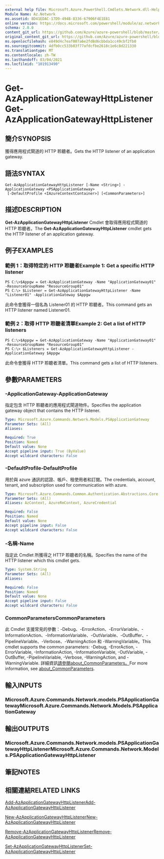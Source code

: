 ```yaml
---
external help file: Microsoft.Azure.PowerShell.Cmdlets.Network.dll-Help.xml
Module Name: Az.Network
ms.assetid: 8D41EDAC-17D9-494B-8336-67906F4E1E81
online version: https://docs.microsoft.com/powershell/module/az.network/get-azapplicationgatewayhttplistener
schema: 2.0.0
content_git_url: https://github.com/Azure/azure-powershell/blob/master/src/Network/Network/help/Get-AzApplicationGatewayHttpListener.md
original_content_git_url: https://github.com/Azure/azure-powershell/blob/master/src/Network/Network/help/Get-AzApplicationGatewayHttpListener.md
ms.openlocfilehash: e849d4c7eaf007a6e2fd8d6cbbda1cc49cbf2fb0
ms.sourcegitcommit: 4dfb0cc533b83f77afdcfbe2618c1e6c8d221330
ms.translationtype: MT
ms.contentlocale: zh-TW
ms.lasthandoff: 03/04/2021
ms.locfileid: "101913490"
---
```

# <span data-ttu-id="1cf4b-101">Get-AzApplicationGatewayHttpListener</span><span class="sxs-lookup"><span data-stu-id="1cf4b-101">Get-AzApplicationGatewayHttpListener</span></span>

## <span data-ttu-id="1cf4b-102">簡介</span><span class="sxs-lookup"><span data-stu-id="1cf4b-102">SYNOPSIS</span></span>
<span data-ttu-id="1cf4b-103">獲得應用程式閘道的 HTTP 聆聽者。</span><span class="sxs-lookup"><span data-stu-id="1cf4b-103">Gets the HTTP listener of an application gateway.</span></span>

## <span data-ttu-id="1cf4b-104">語法</span><span class="sxs-lookup"><span data-stu-id="1cf4b-104">SYNTAX</span></span>

```
Get-AzApplicationGatewayHttpListener [-Name <String>] -ApplicationGateway <PSApplicationGateway>
 [-DefaultProfile <IAzureContextContainer>] [<CommonParameters>]
```

## <span data-ttu-id="1cf4b-105">描述</span><span class="sxs-lookup"><span data-stu-id="1cf4b-105">DESCRIPTION</span></span>
<span data-ttu-id="1cf4b-106">**Get-AzApplicationGatewayHttpListener** Cmdlet 會取得應用程式閘道的 HTTP 聆聽者。</span><span class="sxs-lookup"><span data-stu-id="1cf4b-106">The **Get-AzApplicationGatewayHttpListener** cmdlet gets the HTTP listener of an application gateway.</span></span>

## <span data-ttu-id="1cf4b-107">例子</span><span class="sxs-lookup"><span data-stu-id="1cf4b-107">EXAMPLES</span></span>

### <span data-ttu-id="1cf4b-108">範例 1：取得特定的 HTTP 聆聽者</span><span class="sxs-lookup"><span data-stu-id="1cf4b-108">Example 1: Get a specific HTTP listener</span></span>
```
PS C:\>$Appgw = Get-AzApplicationGateway -Name "ApplicationGateway01" -ResourceGroupName "ResourceGroup01"
PS C:\> $Listener = Get-AzApplicationGatewayHttpListener -Name "Listener01" -ApplicationGateway $Appgw
```

<span data-ttu-id="1cf4b-109">此命令會獲得一個名為 Listener01 的 HTTP 聆聽者。</span><span class="sxs-lookup"><span data-stu-id="1cf4b-109">This command gets an HTTP listener named Listener01.</span></span>

### <span data-ttu-id="1cf4b-110">範例 2：取得 HTTP 聆聽者清單</span><span class="sxs-lookup"><span data-stu-id="1cf4b-110">Example 2: Get a list of HTTP listeners</span></span>
```
PS C:\>$Appgw = Get-AzApplicationGateway -Name "ApplicationGateway01" -ResourceGroupName "ResourceGroup01"
PS C:\> $Listeners = Get-AzApplicationGatewayHttpListener -ApplicationGateway $Appgw
```

<span data-ttu-id="1cf4b-111">此命令會獲得 HTTP 聆聽者清單。</span><span class="sxs-lookup"><span data-stu-id="1cf4b-111">This command gets a list of HTTP listeners.</span></span>

## <span data-ttu-id="1cf4b-112">參數</span><span class="sxs-lookup"><span data-stu-id="1cf4b-112">PARAMETERS</span></span>

### <span data-ttu-id="1cf4b-113">-ApplicationGateway</span><span class="sxs-lookup"><span data-stu-id="1cf4b-113">-ApplicationGateway</span></span>
<span data-ttu-id="1cf4b-114">指定包含 HTTP 聆聽者的應用程式閘道物件。</span><span class="sxs-lookup"><span data-stu-id="1cf4b-114">Specifies the application gateway object that contains the HTTP listener.</span></span>

```yaml
Type: Microsoft.Azure.Commands.Network.Models.PSApplicationGateway
Parameter Sets: (All)
Aliases:

Required: True
Position: Named
Default value: None
Accept pipeline input: True (ByValue)
Accept wildcard characters: False
```

### <span data-ttu-id="1cf4b-115">-DefaultProfile</span><span class="sxs-lookup"><span data-stu-id="1cf4b-115">-DefaultProfile</span></span>
<span data-ttu-id="1cf4b-116">用於與 azure 通訊的認證、帳戶、租使用者和訂閱。</span><span class="sxs-lookup"><span data-stu-id="1cf4b-116">The credentials, account, tenant, and subscription used for communication with azure.</span></span>

```yaml
Type: Microsoft.Azure.Commands.Common.Authentication.Abstractions.Core.IAzureContextContainer
Parameter Sets: (All)
Aliases: AzContext, AzureRmContext, AzureCredential

Required: False
Position: Named
Default value: None
Accept pipeline input: False
Accept wildcard characters: False
```

### <span data-ttu-id="1cf4b-117">-名稱</span><span class="sxs-lookup"><span data-stu-id="1cf4b-117">-Name</span></span>
<span data-ttu-id="1cf4b-118">指定此 Cmdlet 所獲得之 HTTP 聆聽者的名稱。</span><span class="sxs-lookup"><span data-stu-id="1cf4b-118">Specifies the name of the HTTP listener which this cmdlet gets.</span></span>

```yaml
Type: System.String
Parameter Sets: (All)
Aliases:

Required: False
Position: Named
Default value: None
Accept pipeline input: False
Accept wildcard characters: False
```

### <span data-ttu-id="1cf4b-119">CommonParameters</span><span class="sxs-lookup"><span data-stu-id="1cf4b-119">CommonParameters</span></span>
<span data-ttu-id="1cf4b-120">此 Cmdlet 支援常見的參數：-Debug、-ErrorAction、-ErrorVariable、-InformationAction、-InformationVariable、-OutVariable、-OutBuffer、-PipelineVariable、-Verbose、-WarningAction 和 -WarningVariable。</span><span class="sxs-lookup"><span data-stu-id="1cf4b-120">This cmdlet supports the common parameters: -Debug, -ErrorAction, -ErrorVariable, -InformationAction, -InformationVariable, -OutVariable, -OutBuffer, -PipelineVariable, -Verbose, -WarningAction, and -WarningVariable.</span></span> <span data-ttu-id="1cf4b-121">詳細資訊[請參閱about_CommonParameters。](http://go.microsoft.com/fwlink/?LinkID=113216)</span><span class="sxs-lookup"><span data-stu-id="1cf4b-121">For more information, see [about_CommonParameters](http://go.microsoft.com/fwlink/?LinkID=113216).</span></span>

## <span data-ttu-id="1cf4b-122">輸入</span><span class="sxs-lookup"><span data-stu-id="1cf4b-122">INPUTS</span></span>

### <span data-ttu-id="1cf4b-123">Microsoft.Azure.Commands.Network.models.PSApplicationGateway</span><span class="sxs-lookup"><span data-stu-id="1cf4b-123">Microsoft.Azure.Commands.Network.Models.PSApplicationGateway</span></span>

## <span data-ttu-id="1cf4b-124">輸出</span><span class="sxs-lookup"><span data-stu-id="1cf4b-124">OUTPUTS</span></span>

### <span data-ttu-id="1cf4b-125">Microsoft.Azure.Commands.Network.models.PSApplicationGatewayHttpListener</span><span class="sxs-lookup"><span data-stu-id="1cf4b-125">Microsoft.Azure.Commands.Network.Models.PSApplicationGatewayHttpListener</span></span>

## <span data-ttu-id="1cf4b-126">筆記</span><span class="sxs-lookup"><span data-stu-id="1cf4b-126">NOTES</span></span>

## <span data-ttu-id="1cf4b-127">相關連結</span><span class="sxs-lookup"><span data-stu-id="1cf4b-127">RELATED LINKS</span></span>

[<span data-ttu-id="1cf4b-128">Add-AzApplicationGatewayHttpListener</span><span class="sxs-lookup"><span data-stu-id="1cf4b-128">Add-AzApplicationGatewayHttpListener</span></span>](./Add-AzApplicationGatewayHttpListener.md)

[<span data-ttu-id="1cf4b-129">New-AzApplicationGatewayHttpListener</span><span class="sxs-lookup"><span data-stu-id="1cf4b-129">New-AzApplicationGatewayHttpListener</span></span>](./New-AzApplicationGatewayHttpListener.md)

[<span data-ttu-id="1cf4b-130">Remove-AzApplicationGatewayHttpListener</span><span class="sxs-lookup"><span data-stu-id="1cf4b-130">Remove-AzApplicationGatewayHttpListener</span></span>](./Remove-AzApplicationGatewayHttpListener.md)

[<span data-ttu-id="1cf4b-131">Set-AzApplicationGatewayHttpListener</span><span class="sxs-lookup"><span data-stu-id="1cf4b-131">Set-AzApplicationGatewayHttpListener</span></span>](./Set-AzApplicationGatewayHttpListener.md)



